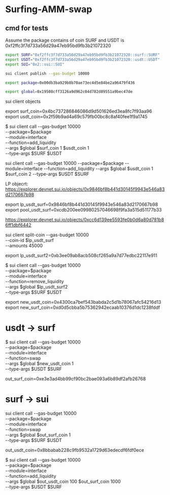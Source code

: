 # Surfing-AMM-swap


## cmd for tests

Assume the package contains of coin SURF and USDT is 0xf2ffc3f7d733a56d29a47eb95bd9fb3b21072320

```bash
export SURF="0xf2ffc3f7d733a56d29a47eb95bd9fb3b21072320::surf::SURF"
export USDT="0xf2ffc3f7d733a56d29a47eb95bd9fb3b21072320::usdt::USDT"
export SUI="0x2::sui::SUI"
```

```bash
sui client publish --gas-budget 10000
```

```bash
export package=0x00db3ba929b8b70ae73ec4d5e84be2a96479f436
```

```bash
export global=0x19508cff3126a9d962c04d782d89551a9bec47de
```

sui client objects

export surf_coin=0x4bc737286846086d9d501626ed3ea8fc7f93aa96
export usdt_coin=0x2f59b9ad4a69c579fb00bc8c8af40fee1f9a1745

$ sui client call --gas-budget 10000 \
  --package=$package \
  --module=interface \
  --function=add_liquidity \
  --args $global $surf_coin 1 $usdt_coin 1  \
  --type-args $SURF $USDT 


  
sui client call --gas-budget 10000   --package=$package   --module=interface   --function=add_liquidity   --args $global $usdt_coin 1 $surf_coin 2   --type-args $USDT $SURF 

LP objecrt: https://explorer.devnet.sui.io/objects/0x9846bf8b441d30145f9943e546a83d2170667b98

export lp_usdt_surf=0x9846bf8b441d30145f9943e546a83d2170667b98
export pool_usdt_surf=0xcdb200ee09980257046698f9fa3a515d51177b33

https://explorer.devnet.sui.io/objects/0xcc6d139ee5593fe0b0d6a80d781b86ff1dbf6442

sui client split-coin --gas-budget 10000 \
  --coin-id $lp_usdt_surf \
  --amounts 45000
  
export lp_usdt_surf2=0xb3ee09ab8acb508cf265a9a7d77edbc22117e911

$ sui client call --gas-budget 10000 \
  --package=$package \
  --module=interface \
  --function=remove_liquidity \
  --args $global $lp_usdt_surf2 \
  --type-args $SURF $USDT 

export new_usdt_coin=0x4300ca7bef543babda2c5d1b78067afc54216d13
export new_surf_coin=0xd0d5cbba5b75362942ecaab10376d1dc1238fddf

# usdt -> surf
$ sui client call --gas-budget 10000 \
  --package=$package \
  --module=interface \
  --function=swap \
  --args $global $new_usdt_coin 1  \
  --type-args $USDT $SURF
  
out_surf_coin=0xe3e3ad4bb99cf90bc2bae093a6b89df2afb26768

# surf -> sui
sui client call --gas-budget 10000 \
  --package=$package \
  --module=interface \
  --function=swap \
  --args $global $out_surf_coin 1 \
  --type-args $SURF $USDT 

out_usdt_coin=0x8bbabab228c9fb9532a1729d63edecdf6fdf0ece


$ sui client call --gas-budget 10000 \
  --package=$package \
  --module=interface \
  --function=add_liquidity \
  --args $global $out_usdt_coin 100 $out_surf_coin 1000 \
  --type-args $USDT $SURF 
```


